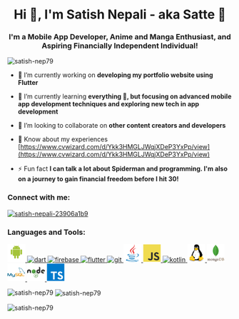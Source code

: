 <h1 align="center">Hi 👋, I'm Satish Nepali - aka Satte 👋</h1>
<h3 align="center">I'm a Mobile App Developer, Anime and Manga Enthusiast, and Aspiring Financially Independent Individual!</h3>

<p align="left"> <img src="https://komarev.com/ghpvc/?username=satish-nep79&label=Profile%20views&color=0e75b6&style=flat" alt="satish-nep79" /> </p>

- 🔭 I’m currently working on **developing my portfolio website using Flutter**

- 🌱 I’m currently learning **everything 🤣, but focusing on advanced mobile app development techniques and exploring new tech in app development**

- 👯 I’m looking to collaborate on **other content creators and developers**

- 📄 Know about my experiences [https://www.cvwizard.com/d/Ykk3HMGLJWqjXDeP3YxPp/view](https://www.cvwizard.com/d/Ykk3HMGLJWqjXDeP3YxPp/view)

- ⚡ Fun fact **I can talk a lot about Spiderman and programming. I'm also on a journey to gain financial freedom before I hit 30!**

<h3 align="left">Connect with me:</h3>
<p align="left">
<a href="https://linkedin.com/in/satish-nepali-23906a1b9" target="blank"><img align="center" src="https://raw.githubusercontent.com/rahuldkjain/github-profile-readme-generator/master/src/images/icons/Social/linked-in-alt.svg" alt="satish-nepali-23906a1b9" height="30" width="40" /></a>
</p>

<h3 align="left">Languages and Tools:</h3>
<p align="left"> <a href="https://developer.android.com" target="_blank" rel="noreferrer"> <img src="https://raw.githubusercontent.com/devicons/devicon/master/icons/android/android-original-wordmark.svg" alt="android" width="40" height="40"/> </a> <a href="https://dart.dev" target="_blank" rel="noreferrer"> <img src="https://www.vectorlogo.zone/logos/dartlang/dartlang-icon.svg" alt="dart" width="40" height="40"/> </a> <a href="https://firebase.google.com/" target="_blank" rel="noreferrer"> <img src="https://www.vectorlogo.zone/logos/firebase/firebase-icon.svg" alt="firebase" width="40" height="40"/> </a> <a href="https://flutter.dev" target="_blank" rel="noreferrer"> <img src="https://www.vectorlogo.zone/logos/flutterio/flutterio-icon.svg" alt="flutter" width="40" height="40"/> </a> <a href="https://git-scm.com/" target="_blank" rel="noreferrer"> <img src="https://www.vectorlogo.zone/logos/git-scm/git-scm-icon.svg" alt="git" width="40" height="40"/> </a> <a href="https://www.java.com" target="_blank" rel="noreferrer"> <img src="https://raw.githubusercontent.com/devicons/devicon/master/icons/java/java-original.svg" alt="java" width="40" height="40"/> </a> <a href="https://developer.mozilla.org/en-US/docs/Web/JavaScript" target="_blank" rel="noreferrer"> <img src="https://raw.githubusercontent.com/devicons/devicon/master/icons/javascript/javascript-original.svg" alt="javascript" width="40" height="40"/> </a> <a href="https://kotlinlang.org" target="_blank" rel="noreferrer"> <img src="https://www.vectorlogo.zone/logos/kotlinlang/kotlinlang-icon.svg" alt="kotlin" width="40" height="40"/> </a> <a href="https://www.linux.org/" target="_blank" rel="noreferrer"> <img src="https://raw.githubusercontent.com/devicons/devicon/master/icons/linux/linux-original.svg" alt="linux" width="40" height="40"/> </a> <a href="https://www.mongodb.com/" target="_blank" rel="noreferrer"> <img src="https://raw.githubusercontent.com/devicons/devicon/master/icons/mongodb/mongodb-original-wordmark.svg" alt="mongodb" width="40" height="40"/> </a> <a href="https://www.mysql.com/" target="_blank" rel="noreferrer"> <img src="https://raw.githubusercontent.com/devicons/devicon/master/icons/mysql/mysql-original-wordmark.svg" alt="mysql" width="40" height="40"/> </a> <a href="https://nodejs.org" target="_blank" rel="noreferrer"> <img src="https://raw.githubusercontent.com/devicons/devicon/master/icons/nodejs/nodejs-original-wordmark.svg" alt="nodejs" width="40" height="40"/> </a> <a href="https://www.typescriptlang.org/" target="_blank" rel="noreferrer"> <img src="https://raw.githubusercontent.com/devicons/devicon/master/icons/typescript/typescript-original.svg" alt="typescript" width="40" height="40"/> </a> </p>

<p><img align="left" src="https://github-readme-stats.vercel.app/api/top-langs?username=satish-nep79&show_icons=true&locale=en&layout=compact" alt="satish-nep79" /></p>

<p>&nbsp;<img align="center" src="https://github-readme-stats.vercel.app/api?username=satish-nep79&show_icons=true&locale=en" alt="satish-nep79" /></p>

<p><img align="center" src="https://github-readme-streak-stats.herokuapp.com/?user=satish-nep79&" alt="satish-nep79" /></p>

